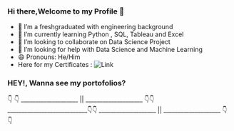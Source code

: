 ### Hi there,Welcome to my Profile 👋

- 🔭 I’m a freshgraduated with engineering background
- 🌱 I’m currently learning Python , SQL, Tableau and Excel
- 👯 I’m looking to collaborate on Data Science Project
- 🤔 I’m looking for help with Data Science and Machine Learning
- 😄 Pronouns: He/Him
- Here for my Certificates : ![Link](https://github.com/boxside/Course_Certificates)

### HEY!, Wanna see my portofolios?

👇 👇  ____________________ || ____________________         👇👇____________________________👇👇  ____________________ || ____________________         👇👇
